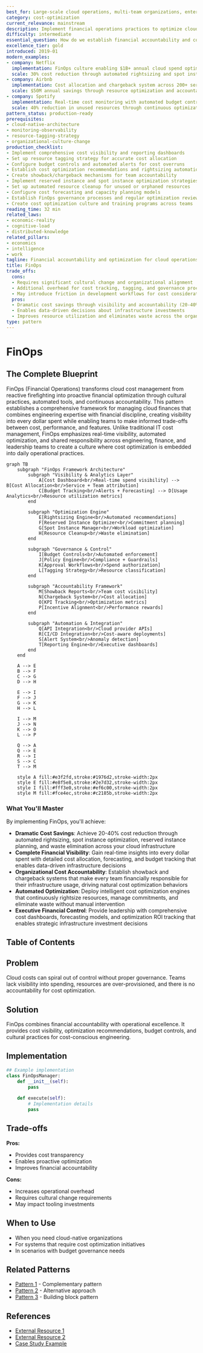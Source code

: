 ```yaml
---
best_for: Large-scale cloud operations, multi-team organizations, enterprise cost governance, and any organization with significant cloud spending requiring financial accountability
category: cost-optimization
current_relevance: mainstream
description: Implement financial operations practices to optimize cloud costs through visibility, accountability, and continuous optimization
difficulty: intermediate
essential_question: How do we establish financial accountability and continuous cost optimization across cloud infrastructure while maintaining operational excellence?
excellence_tier: gold
introduced: 2019-01
modern_examples:
- company: Netflix
  implementation: FinOps culture enabling $1B+ annual cloud spend optimization
  scale: 30% cost reduction through automated rightsizing and spot instances
- company: Airbnb
  implementation: Cost allocation and chargeback system across 200+ services
  scale: $50M annual savings through resource optimization and accountability
- company: Spotify
  implementation: Real-time cost monitoring with automated budget controls
  scale: 40% reduction in unused resources through continuous optimization
pattern_status: production-ready
prerequisites:
- cloud-native-architecture
- monitoring-observability
- resource-tagging-strategy
- organizational-culture-change
production_checklist:
- Implement comprehensive cost visibility and reporting dashboards
- Set up resource tagging strategy for accurate cost allocation
- Configure budget controls and automated alerts for cost overruns
- Establish cost optimization recommendations and rightsizing automation
- Create showback/chargeback mechanisms for team accountability
- Implement reserved instance and spot instance optimization strategies
- Set up automated resource cleanup for unused or orphaned resources
- Configure cost forecasting and capacity planning models
- Establish FinOps governance processes and regular optimization reviews
- Create cost optimization culture and training programs across teams
reading_time: 32 min
related_laws:
- economic-reality
- cognitive-load
- distributed-knowledge
related_pillars:
- economics
- intelligence
- work
tagline: Financial accountability and optimization for cloud operations
title: FinOps
trade_offs:
  cons:
  - Requires significant cultural change and organizational alignment
  - Additional overhead for cost tracking, tagging, and governance processes
  - May introduce friction in development workflows for cost considerations
  pros:
  - Dramatic cost savings through visibility and accountability (20-40% typical)
  - Enables data-driven decisions about infrastructure investments
  - Improves resource utilization and eliminates waste across the organization
type: pattern
---
```


# FinOps

## The Complete Blueprint

FinOps (Financial Operations) transforms cloud cost management from reactive firefighting into proactive financial optimization through cultural practices, automated tools, and continuous accountability. This pattern establishes a comprehensive framework for managing cloud finances that combines engineering expertise with financial discipline, creating visibility into every dollar spent while enabling teams to make informed trade-offs between cost, performance, and features. Unlike traditional IT cost management, FinOps emphasizes real-time visibility, automated optimization, and shared responsibility across engineering, finance, and leadership teams to create a culture where cost optimization is embedded into daily operational practices.

```mermaid
graph TB
    subgraph "FinOps Framework Architecture"
        subgraph "Visibility & Analytics Layer"
            A[Cost Dashboard<br/>Real-time spend visibility] --> B[Cost Allocation<br/>Service + Team attribution]
            C[Budget Tracking<br/>Alerts + Forecasting] --> D[Usage Analytics<br/>Resource utilization metrics]
        end
        
        subgraph "Optimization Engine"
            E[Rightsizing Engine<br/>Automated recommendations]
            F[Reserved Instance Optimizer<br/>Commitment planning]
            G[Spot Instance Manager<br/>Workload optimization]
            H[Resource Cleanup<br/>Waste elimination]
        end
        
        subgraph "Governance & Control"
            I[Budget Controls<br/>Automated enforcement]
            J[Policy Engine<br/>Compliance + Guardrails]
            K[Approval Workflows<br/>Spend authorization]
            L[Tagging Strategy<br/>Resource classification]
        end
        
        subgraph "Accountability Framework"
            M[Showback Reports<br/>Team cost visibility]
            N[Chargeback System<br/>Cost allocation]
            O[KPI Tracking<br/>Optimization metrics]
            P[Incentive Alignment<br/>Performance rewards]
        end
        
        subgraph "Automation & Integration"
            Q[API Integration<br/>Cloud provider APIs]
            R[CI/CD Integration<br/>Cost-aware deployments]
            S[Alert System<br/>Anomaly detection]
            T[Reporting Engine<br/>Executive dashboards]
        end
    end
    
    A --> E
    B --> F
    C --> G
    D --> H
    
    E --> I
    F --> J
    G --> K
    H --> L
    
    I --> M
    J --> N
    K --> O
    L --> P
    
    Q --> A
    Q --> E
    R --> I
    S --> C
    T --> M
    
    style A fill:#e3f2fd,stroke:#1976d2,stroke-width:2px
    style E fill:#e8f5e8,stroke:#2e7d32,stroke-width:2px
    style I fill:#fff3e0,stroke:#ef6c00,stroke-width:2px
    style M fill:#fce4ec,stroke:#c2185b,stroke-width:2px
```

### What You'll Master

By implementing FinOps, you'll achieve:

- **Dramatic Cost Savings**: Achieve 20-40% cost reduction through automated rightsizing, spot instance optimization, reserved instance planning, and waste elimination across your cloud infrastructure
- **Complete Financial Visibility**: Gain real-time insights into every dollar spent with detailed cost allocation, forecasting, and budget tracking that enables data-driven infrastructure decisions
- **Organizational Cost Accountability**: Establish showback and chargeback systems that make every team financially responsible for their infrastructure usage, driving natural cost optimization behaviors
- **Automated Optimization**: Deploy intelligent cost optimization engines that continuously rightsize resources, manage commitments, and eliminate waste without manual intervention
- **Executive Financial Control**: Provide leadership with comprehensive cost dashboards, forecasting models, and optimization ROI tracking that enables strategic infrastructure investment decisions

## Table of Contents

## Problem

Cloud costs can spiral out of control without proper governance. Teams lack visibility into spending, resources are over-provisioned, and there is no accountability for cost optimization.

## Solution

FinOps combines financial accountability with operational excellence. It provides cost visibility, optimization recommendations, budget controls, and cultural practices for cost-conscious engineering.

## Implementation

```python
## Example implementation
class FinOpsManager:
    def __init__(self):
        pass
    
    def execute(self):
        # Implementation details
        pass
```

## Trade-offs

**Pros:**
- Provides cost transparency
- Enables proactive optimization
- Improves financial accountability

**Cons:**
- Increases operational overhead
- Requires cultural change requirements
- May impact tooling investments

## When to Use

- When you need cloud-native organizations
- For systems that require cost optimization initiatives
- In scenarios with budget governance needs

## Related Patterns

- [Pattern 1](../related-pattern-1.md) - Complementary pattern
- [Pattern 2](../related-pattern-2.md) - Alternative approach
- [Pattern 3](../related-pattern-3.md) - Building block pattern

## References

- [External Resource 1](#)
- [External Resource 2](#)
- [Case Study Example](../../architects-handbook/case-studies/example.md)
